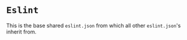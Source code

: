 # `Eslint`

This is the base shared `eslint.json` from which all other `eslint.json`'s inherit from.
